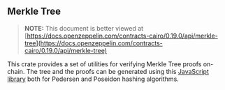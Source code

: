 ## Merkle Tree

> **NOTE:** This document is better viewed at [https://docs.openzeppelin.com/contracts-cairo/0.19.0/api/merkle-tree](https://docs.openzeppelin.com/contracts-cairo/0.19.0/api/merkle-tree)

This crate provides a set of utilities for verifying Merkle Tree proofs on-chain. The tree and the proofs can be
generated using this [JavaScript library](https://github.com/ericnordelo/strk-merkle-tree) both for Pedersen and Poseidon
hashing algorithms.
